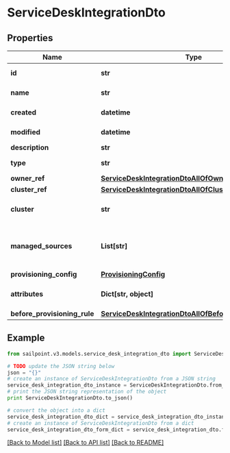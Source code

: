 # ServiceDeskIntegrationDto


## Properties

Name | Type | Description | Notes
------------ | ------------- | ------------- | -------------
**id** | **str** | Unique identifier for the Service Desk integration | [optional] 
**name** | **str** | Service Desk integration&#39;s name. The name must be unique. | 
**created** | **datetime** | The date and time the Service Desk integration was created | [optional] 
**modified** | **datetime** | The date and time the Service Desk integration was last modified | [optional] 
**description** | **str** | Service Desk integration&#39;s description. | 
**type** | **str** | Service Desk integration types:  - ServiceNowSDIM - ServiceNow  | [default to 'ServiceNowSDIM']
**owner_ref** | [**ServiceDeskIntegrationDtoAllOfOwnerRef**](ServiceDeskIntegrationDtoAllOfOwnerRef.md) |  | [optional] 
**cluster_ref** | [**ServiceDeskIntegrationDtoAllOfClusterRef**](ServiceDeskIntegrationDtoAllOfClusterRef.md) |  | [optional] 
**cluster** | **str** | Cluster ID for the Service Desk integration (replaced by clusterRef, retained for backward compatibility). | [optional] 
**managed_sources** | **List[str]** | Source IDs for the Service Desk integration (replaced by provisioningConfig.managedSResourceRefs, but retained here for backward compatibility). | [optional] 
**provisioning_config** | [**ProvisioningConfig**](ProvisioningConfig.md) |  | [optional] 
**attributes** | **Dict[str, object]** | Service Desk integration&#39;s attributes. Validation constraints enforced by the implementation. | 
**before_provisioning_rule** | [**ServiceDeskIntegrationDtoAllOfBeforeProvisioningRule**](ServiceDeskIntegrationDtoAllOfBeforeProvisioningRule.md) |  | [optional] 

## Example

```python
from sailpoint.v3.models.service_desk_integration_dto import ServiceDeskIntegrationDto

# TODO update the JSON string below
json = "{}"
# create an instance of ServiceDeskIntegrationDto from a JSON string
service_desk_integration_dto_instance = ServiceDeskIntegrationDto.from_json(json)
# print the JSON string representation of the object
print ServiceDeskIntegrationDto.to_json()

# convert the object into a dict
service_desk_integration_dto_dict = service_desk_integration_dto_instance.to_dict()
# create an instance of ServiceDeskIntegrationDto from a dict
service_desk_integration_dto_form_dict = service_desk_integration_dto.from_dict(service_desk_integration_dto_dict)
```
[[Back to Model list]](../README.md#documentation-for-models) [[Back to API list]](../README.md#documentation-for-api-endpoints) [[Back to README]](../README.md)


